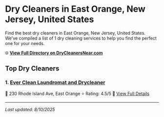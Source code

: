 # Dry Cleaners in East Orange, New Jersey, United States

Find the best dry cleaners in East Orange, New Jersey, United States. We've compiled a list of 1 dry cleaning services to help you find the perfect one for your needs.

🌐 **[View Full Directory on DryCleanersNear.com](https://drycleanersnear.com/city/US/New%20Jersey/East%20Orange)**

## Top Dry Cleaners

### 1. [Ever Clean Laundromat and Drycleaner](https://drycleanersnear.com/dryCleaner/686dcd4204b0376d46bba68b/ever-clean-laundromat-and-drycleaner)
📍 230 Rhode Island Ave, East Orange
⭐ Rating: 4.5/5
🔗 [View Full Details](https://drycleanersnear.com/dryCleaner/686dcd4204b0376d46bba68b/ever-clean-laundromat-and-drycleaner)


---

*Last updated: 8/10/2025*

